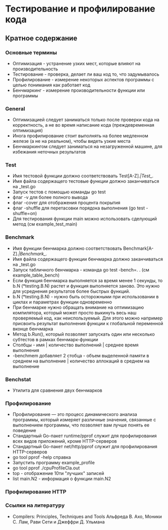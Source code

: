 # Тестирование и профилирование кода
## Кратное содержание
### Основные термины
* Оптимизация - устранение узких мест, которые влияют на производительность
* Тестирование - проверка, делает ли ваш код то, что задумывалось
* Профилирование - измерение некоторых аспектов программы с целью понимания как работает код
* Бенчмаркинг - измерение производительности функции или программы
### General
* Оптимизацией следует заниматься только после проверки кода на корректность, а не во время написание кода (преждевременная оптимизация)
* Инога профилирование стоит выполнять на более медленном железе (а не на реальном), чтобы видеть узкие места
* Бенчмаркингом следует заниматься на незагруженной машине, для избежания неточных результатов
### Test
* Имя тестовой функции должно соответствовать Test[A-Z].*|Test_.*
* Имя файла содержащего тестовые функции должно заканчиваться на _test.go
* Запуск тестов с помощью команды go test
* флаг -v для более полного вывода
* флаг -cover для отображения процента покрытия
* флаг -shuffle для перетасовки порядока выполнения (go test -shuffle=on)
* Для тестирования функции main можно использовать сделующий метод (см example_test_main)
### Benchmark
* Имя функции бенчмарка должно соответствовать Benchmark[A-Z].*|Benchmark_.*
* Имя файла содержащего функции бенчмарка должно заканчиваться на _test.go
* Запуск табличного бенчмарка - команда go test -bench=. . (см example_table_bench)
* Если функция бенчмарка выполняется за время менее 1 секунды, то b.N (*testing.B.N) растет и функция выполняется заново. Это нужно для усреднения результатов более быстрых функций.
* b.N (*testing.B.N) - нужно быть осторожными при использовании в циклах и параметрах функции одновременно
* При бенчмарке нужно обращать внимание на оптимизацию компилятора, который может просто выкинуть весь наш проверяемый код, как неиспользуемый. Для этого можно например присвоить результат выполнения функции к глобальной переменной вконце бенчмарка
* Метод b.Run(), который позволяет запускать один или несколько субтестов в рамках бенчмарк-функции
* Столбцы - имя | количество выполнений | среднее время выполнения
* -benchmem добавляет 2 стобца - объем выделенной памяти в среднем на выполнение | количество аллокаций в среднем на выполнение 
### Benchstat
* Утилита для сравнения двух бенчмарков
### Профилирование
* Профилирование — это процесс динамического анализа программы, который
измеряет различные значения, связанные с выполнением программы, что
позволяет вам лучше понять ее поведение
* Стандартный Go-пакет runtime/pprof служит для профилирования всех видов
приложений, кроме HTTP-серверов
* Стандартный Go-пакет net/http/pprof служит для профилирования HTTP-серверов
* go tool pprof -help справка
* Запустить программу example_profile
* go tool pprof ./cpuProfileCla.out
* top - отображение 10ти "лучших" записей
* list main.N2 - информация о функции main.N2
### Профилирование HTTP

### Ссылки на литературу
* Compilers: Principles, Techniques and Tools Альфреда В. Ахо, Моники С. Лам, Рави Сети и Джеффри Д. Ульмана
